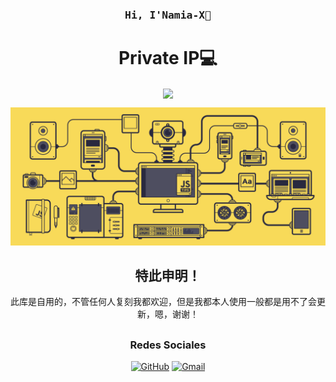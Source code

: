 <h3 align="center"><samp> Hi, I'Namia-X👋 </samp></h4> 
<h1 align="center">Private IP💻</h1>
<p align="center"><img align="center"  width="182" src="https://komarev.com/ghpvc/?username=DeveloperMDCM&color=green&label=DeveloperMDCM%20profile%20views"/></p> 
<p align="center"><a href=#><img src="header.gif"></a></p> 
<div align="center">

  ## 特此申明！
此库是自用的，不管任何人复刻我都欢迎，但是我都本人使用一般都是用不了会更新，嗯，谢谢！
##
### Redes Sociales

[![GitHub](https://img.shields.io/badge/-GitHub-181717?style=flat&logo=GitHub&logoColor=white)](https://github.com/Namia-X/OpenWrt-X)
[![Gmail](https://img.shields.io/badge/-Gmail-D14836?style=flat&logo=Gmail&logoColor=white)](mailto:kmy258855@gmail.com)

</div>

